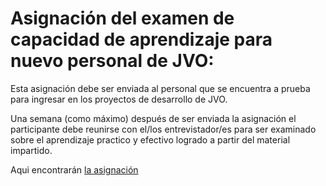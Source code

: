 Asignación del examen de capacidad de aprendizaje para nuevo personal de JVO:
========================================================

Esta asignación debe ser enviada al personal que se encuentra a prueba para ingresar en los proyectos de desarrollo de JVO.

Una semana (como máximo) después de ser enviada la asignación el participante debe reunirse con el/los entrevistador/es para ser examinado sobre el aprendizaje practico y efectivo logrado a partir del material impartido.

Aqui encontrarán [la asignación](https://github.com/maxrevilo/asignaciones-jvo/blob/master/Asignacion.md)
